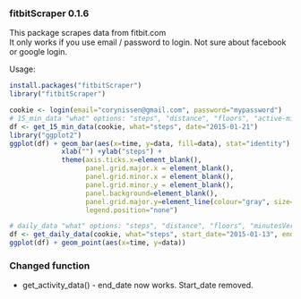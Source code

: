 
### fitbitScraper 0.1.6

This package scrapes data from fitbit.com  
It only works if you use email / password to login. Not sure about facebook or google login.  

Usage:  

```R
install.packages("fitbitScraper")
library("fitbitScraper")

cookie <- login(email="corynissen@gmail.com", password="mypassword")  
# 15_min_data "what" options: "steps", "distance", "floors", "active-minutes", "calories-burned"   
df <- get_15_min_data(cookie, what="steps", date="2015-01-21")  
library("ggplot2")  
ggplot(df) + geom_bar(aes(x=time, y=data, fill=data), stat="identity") + 
             xlab("") +ylab("steps") + 
             theme(axis.ticks.x=element_blank(), 
                   panel.grid.major.x = element_blank(), 
                   panel.grid.minor.x = element_blank(), 
                   panel.grid.minor.y = element_blank(), 
                   panel.background=element_blank(), 
                   panel.grid.major.y=element_line(colour="gray", size=.1), 
                   legend.position="none") 

# daily_data "what" options: "steps", "distance", "floors", "minutesVery", "caloriesBurnedVsIntake"   
df <- get_daily_data(cookie, what="steps", start_date="2015-01-13", end_date="2015-01-20")  
ggplot(df) + geom_point(aes(x=time, y=data))  
```
### Changed function
- get_activity_data() - end_date now works. Start_date removed.
